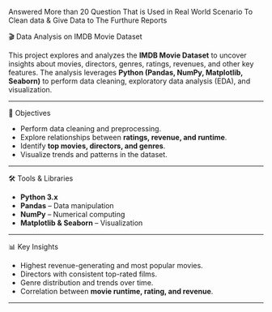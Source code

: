 Answered More than 20 Question That is Used in Real World Scenario To Clean data & Give Data to The Furthure Reports

 🎬 Data Analysis on IMDB Movie Dataset

This project explores and analyzes the **IMDB Movie Dataset** to uncover insights about movies, directors, genres, ratings, revenues, and other key features. The analysis leverages **Python (Pandas, NumPy, Matplotlib, Seaborn)** to perform data cleaning, exploratory data analysis (EDA), and visualization.

---

📌 Objectives
- Perform data cleaning and preprocessing.  
- Explore relationships between **ratings, revenue, and runtime**.  
- Identify **top movies, directors, and genres**.  
- Visualize trends and patterns in the dataset.  

---

🛠️ Tools & Libraries
- **Python 3.x**  
- **Pandas** – Data manipulation  
- **NumPy** – Numerical computing  
- **Matplotlib & Seaborn** – Visualization  

---

 📊 Key Insights
- Highest revenue-generating and most popular movies.  
- Directors with consistent top-rated films.  
- Genre distribution and trends over time.  
- Correlation between **movie runtime, rating, and revenue**.  

---

